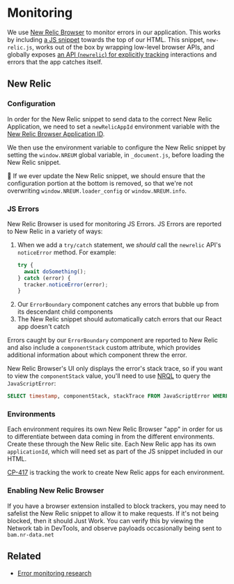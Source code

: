 # Monitoring

We use [New Relic Browser](https://newrelic.com/products/browser-monitoring) to monitor errors in our application. This works by including [a JS snippet](https://docs.newrelic.com/docs/browser/new-relic-browser/installation/install-new-relic-browser-agent#copy-paste-app) towards the top of our HTML. This snippet, `new-relic.js`, works out of the box by wrapping low-level browser APIs, and globally exposes [an API (`newrelic`) for explicitly tracking](https://docs.newrelic.com/docs/browser/new-relic-browser/browser-agent-spa-api) interactions and errors that the app catches itself.

## New Relic

### Configuration

In order for the New Relic snippet to send data to the correct New Relic Application, we need to set a `newRelicAppId` environment variable with the [New Relic Browser Application ID](https://docs.newrelic.com/docs/browser/new-relic-browser/configuration/copy-browser-monitoring-license-key-app-id).

We then use the environment variable to configure the New Relic snippet by setting the `window.NREUM` global variable, in `_document.js`, before loading the New Relic snippet.

🚨 If we ever update the New Relic snippet, we should ensure that the configuration portion at the bottom is removed, so that we're not overwriting `window.NREUM.loader_config` or `window.NREUM.info`.

### JS Errors

New Relic Browser is used for monitoring JS Errors. JS Errors are reported to New Relic in a variety of ways:

1. When we add a `try/catch` statement, we _should_ call the `newrelic` API's `noticeError` method. For example:
   ```js
   try {
     await doSomething();
   } catch (error) {
     tracker.noticeError(error);
   }
   ```
1. Our `ErrorBoundary` component catches any errors that bubble up from its descendant child components
1. The New Relic snippet should automatically catch errors that our React app doesn't catch

Errors caught by our `ErrorBoundary` component are reported to New Relic and also include a `componentStack` custom attribute, which provides additional information about which component threw the error.

New Relic Browser's UI only displays the error's stack trace, so if you want to view the `componentStack` value, you'll need to use [NRQL](https://docs.newrelic.com/docs/query-data/nrql-new-relic-query-language/getting-started/nrql-syntax-clauses-functions) to query the `JavaScriptError`:

```sql
SELECT timestamp, componentStack, stackTrace FROM JavaScriptError WHERE appName = 'PUT THE APP NAME HERE'
```

### Environments

Each environment requires its own New Relic Browser "app" in order for us to differentiate between data coming in from the different environments. Create these through the New Relic site. Each New Relic app has its own `applicationId`, which will need set as part of the JS snippet included in our HTML.

[CP-417](https://lwd.atlassian.net/browse/cp-417) is tracking the work to create New Relic apps for each environment.

### Enabling New Relic Browser

If you have a browser extension installed to block trackers, you may need to safelist the New Relic snippet to allow it to make requests. If it's not being blocked, then it should Just Work. You can verify this by viewing the Network tab in DevTools, and observe payloads occasionally being sent to `bam.nr-data.net`

## Related

- [Error monitoring research](https://lwd.atlassian.net/wiki/spaces/DD/pages/229835319/Error+Monitoring+Research)
